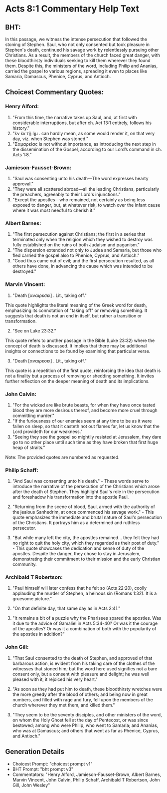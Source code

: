 # Acts 8:1 Commentary Help Text

## BHT:
In this passage, we witness the intense persecution that followed the stoning of Stephen. Saul, who not only consented but took pleasure in Stephen's death, continued his savage work by relentlessly pursuing other Christians. As a result, the members of the church faced great danger, with these bloodthirsty individuals seeking to kill them wherever they found them. Despite this, the ministers of the word, including Philip and Ananias, carried the gospel to various regions, spreading it even to places like Samaria, Damascus, Phenice, Cyprus, and Antioch.

## Choicest Commentary Quotes:
### Henry Alford:
1. "From this time, the narrative takes up Saul, and, at first with considerable interruptions, but after ch. Act 13:1 entirely, follows his history."
2. "ἐν ἐκ τῇ ἡμ . can hardly mean, as some would render it, on that very day, viz. when Stephen was stoned."
3. "Σαμαρείας is not without importance, as introducing the next step in the dissemination of the Gospel, according to our Lord’s command in ch. Acts 1:8."

### Jamieson-Fausset-Brown:
1. "Saul was consenting unto his death—The word expresses hearty approval."
2. "They were all scattered abroad—all the leading Christians, particularly the preachers, agreeably to their Lord's injunctions."
3. "Except the apostles—who remained, not certainly as being less exposed to danger, but, at whatever risk, to watch over the infant cause where it was most needful to cherish it."

### Albert Barnes:
1. "The first persecution against Christians; the first in a series that terminated only when the religion which they wished to destroy was fully established on the ruins of both Judaism and paganism."
2. "The dispersion extended not only to Judea and Samaria, but those who fled carried the gospel also to Phenice, Cyprus, and Antioch."
3. "Good thus came out of evil; and the first persecution resulted, as all others have done, in advancing the cause which was intended to be destroyed."

### Marvin Vincent:
1. "Death [αναιρεσει] . Lit., taking off." 

This quote highlights the literal meaning of the Greek word for death, emphasizing its connotation of "taking off" or removing something. It suggests that death is not an end in itself, but rather a transition or transformation.

2. "See on Luke 23:32." 

This quote refers to another passage in the Bible (Luke 23:32) where the concept of death is discussed. It implies that there may be additional insights or connections to be found by examining that particular verse.

3. "Death [αναιρεσει] . Lit., taking off." 

This quote is a repetition of the first quote, reinforcing the idea that death is not a finality but a process of removing or shedding something. It invites further reflection on the deeper meaning of death and its implications.

### John Calvin:
1. "For the wicked are like brute beasts, for when they have once tasted blood they are more desirous thereof, and become more cruel through committing murder."
2. "If the furiousness of our enemies seem at any time to be as it were fallen on sleep, so that it casteth not out flames far, let us know that the Lord provideth for our weakness."
3. "Seeing they see the gospel so mightily resisted at Jerusalem, they dare go to no other place until such time as they have broken that first huge heap of straits."

Note: The provided quotes are numbered as requested.

### Philip Schaff:
1. "And Saul was consenting unto his death." - These words serve to introduce the narrative of the persecution of the Christians which arose after the death of Stephen. They highlight Saul's role in the persecution and foreshadow his transformation into the apostle Paul.

2. "Returning from the scene of blood, Saul, armed with the authority of the jealous Sanhedrim, at once commenced his savage work." - This quote emphasizes the immediate and brutal nature of Saul's persecution of the Christians. It portrays him as a determined and ruthless persecutor.

3. "But while many left the city, the apostles remained... they felt they had no right to quit the holy city, which they regarded as their post of duty." - This quote showcases the dedication and sense of duty of the apostles. Despite the danger, they chose to stay in Jerusalem, demonstrating their commitment to their mission and the early Christian community.

### Archibald T Robertson:
1. "Paul himself will later confess that he felt so (Acts 22:20), coolly applauding the murder of Stephen, a heinous sin (Romans 1:32). It is a gruesome picture." 

2. "On that definite day, that same day as in Acts 2:41."

3. "It remains a bit of a puzzle why the Pharisees spared the apostles. Was it due to the advice of Gamaliel in Acts 5:34-40? Or was it the courage of the apostles? Or was it a combination of both with the popularity of the apostles in addition?"

### John Gill:
1. "That Saul consented to the death of Stephen, and approved of that barbarous action, is evident from his taking care of the clothes of the witnesses that stoned him; but the word here used signifies not a bare consent only, but a consent with pleasure and delight; he was well pleased with it, it rejoiced his very heart." 

2. "As soon as they had put him to death, these bloodthirsty wretches were the more greedy after the blood of others; and being now in great numbers, and filled with rage and fury, fell upon the members of the church wherever they met them, and killed them."

3. "They seem to be the seventy disciples, and other ministers of the word, on whom the Holy Ghost fell at the day of Pentecost, or was since bestowed; among who were Philip, who went to Samaria; and Ananias, who was at Damascus; and others that went as far as Phenice, Cyprus, and Antioch."


## Generation Details
- Choicest Prompt: "choicest prompt v1"
- BHT Prompt: "bht prompt v3"
- Commentators: "Henry Alford, Jamieson-Fausset-Brown, Albert Barnes, Marvin Vincent, John Calvin, Philip Schaff, Archibald T Robertson, John Gill, John Wesley"
